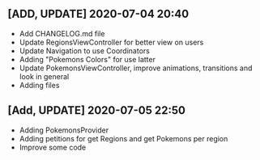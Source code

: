 ## [ADD, UPDATE] 2020-07-04 20:40  
  * Add CHANGELOG.md file
  * Update RegionsViewController for better view on users
  * Update Navigation to use Coordinators
  * Adding "Pokemons Colors" for use latter
  * Update PokemonsViewController, improve animations, transitions and look in general
  * Adding files

## [Add, UPDATE] 2020-07-05 22:50
  * Adding PokemonsProvider
  * Adding petitions for get Regions and get Pokemons per region
  * Improve some code
